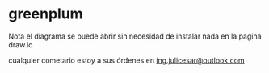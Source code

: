 # greenplum

Nota el diagrama se puede abrir sin necesidad de instalar nada en la pagina draw.io

cualquier cometario estoy a sus órdenes en ing.julicesar@outlook.com
